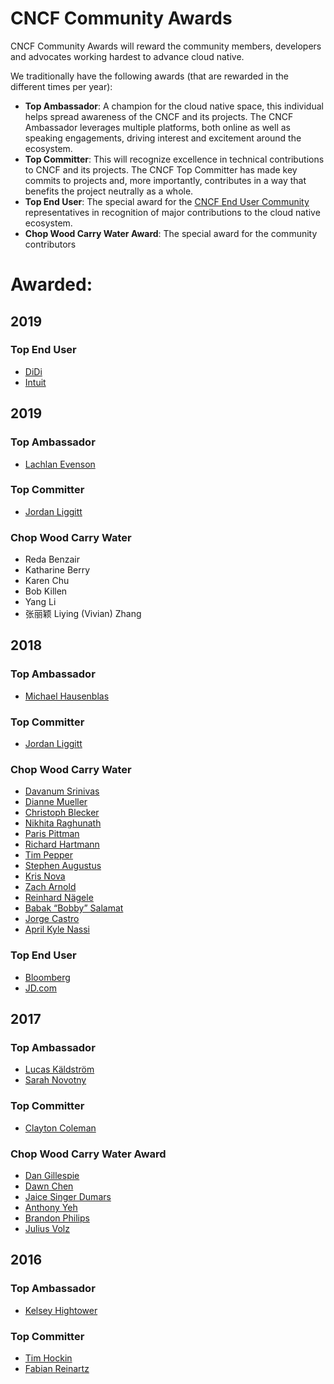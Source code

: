 CNCF Community Awards
=====================

CNCF Community Awards will reward the community members, developers and advocates working hardest to advance cloud native.

We traditionally have the following awards (that are rewarded in the different times per year):

-	**Top Ambassador**: A champion for the cloud native space, this individual helps spread awareness of the CNCF and its projects. The CNCF Ambassador leverages multiple platforms, both online as well as speaking engagements, driving interest and excitement around the ecosystem.
-	**Top Committer**: This will recognize excellence in technical contributions to CNCF and its projects. The CNCF Top Committer has made key commits to projects and, more importantly, contributes in a way that benefits the project neutrally as a whole.
-	**Top End User**: The special award for the [CNCF End User Community](https://www.cncf.io/people/end-user-community/) representatives in recognition of major contributions to the cloud native ecosystem.
-	**Chop Wood Carry Water Award**: The special award for the community contributors

Awarded:
========

2019
----

### Top End User

-	[DiDi](https://www.cncf.io/announcement/2019/06/24/cloud-native-computing-foundation-announces-didi-as-winner-of-top-end-user-award/)
- [Intuit](https://www.cncf.io/announcement/2019/05/21/cloud-native-computing-foundation-announces-intuit-as-winner-of-top-end-user-award/)

2019
----

### Top Ambassador

-	[Lachlan Evenson](https://twitter.com/LachlanEvenson)

### Top Committer

-	[Jordan Liggitt](https://twitter.com/fredbrancz)

### Chop Wood Carry Water

- Reda Benzair
- Katharine Berry
- Karen Chu
- Bob Killen
- Yang Li
- 张丽颖 Liying (Vivian) Zhang

2018
----

### Top Ambassador

-	[Michael Hausenblas](https://twitter.com/mhausenblas)

### Top Committer

-	[Jordan Liggitt](https://twitter.com/liggitt)

### Chop Wood Carry Water

-	[Davanum Srinivas](https://twitter.com/dims)
-	[Dianne Mueller](https://twitter.com/pythondj)
-	[Christoph Blecker](https://twitter.com/tophee)
-	[Nikhita Raghunath](https://twitter.com/thenikhita)
-	[Paris Pittman](https://twitter.com/parisbmore)
-	[Richard Hartmann](https://twitter.com/twitchih)
-	[Tim Pepper](https://twitter.com/pythomit)
-	[Stephen Augustus](https://twitter.com/stephenaugustus)
-	[Kris Nova](https://twitter.com/krisnova)
-	[Zach Arnold](https://twitter.com/zparnold)
-	[Reinhard Nägele](https://twitter.com/unguiculus)
-	[Babak “Bobby” Salamat](https://github.com/bsalamat)
-	[Jorge Castro](https://twitter.com/castrojo)
-	[April Kyle Nassi](https://twitter.com/thisisnotapril)

### Top End User

-	[Bloomberg](https://www.cncf.io/announcement/2018/05/02/cloud-native-computing-foundation-announces-bloomberg-as-winner-of-top-end-user-award/)
-	[JD.com](https://www.cncf.io/announcement/2018/11/14/jd-wins-top-end-user-award/)

2017
----

### Top Ambassador

-	[Lucas Käldström](https://twitter.com/kubernetesonarm)
-	[Sarah Novotny](https://twitter.com/sarahnovotny)

### Top Committer

-	[Clayton Coleman](https://twitter.com/smarterclayton)

### Chop Wood Carry Water Award

-	[Dan Gillespie](https://twitter.com/ethernetdan)
-	[Dawn Chen](https://github.com/dchen1107)
-	[Jaice Singer Dumars](https://twitter.com/jaydumars)
-	[Anthony Yeh](https://twitter.com/enisoc)
-	[Brandon Philips](https://twitter.com/brandonphilips)
-	[Julius Volz](https://twitter.com/juliusvolz)

2016
----

### Top Ambassador

-	[Kelsey Hightower](https://twitter.com/kelseyhightower)

### Top Committer

-	[Tim Hockin](https://twitter.com/thockin)
-	[Fabian Reinartz](https://twitter.com/fabxc)
